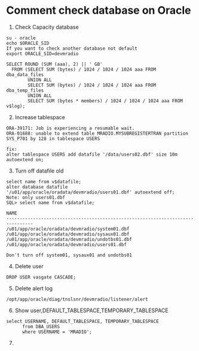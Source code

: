 #     Comment check database on Oracle 

1. Check Capacity database
```
su - oracle 
echo $ORACLE_SID
If you want to check another database not default
export ORACLE_SID=devmradio 

SELECT ROUND (SUM (aaa), 2) || ' GB'
  FROM (SELECT SUM (bytes) / 1024 / 1024 / 1024 aaa FROM dba_data_files
        UNION ALL
        SELECT SUM (bytes) / 1024 / 1024 / 1024 aaa FROM dba_temp_files
        UNION ALL
        SELECT SUM (bytes * members) / 1024 / 1024 / 1024 aaa FROM v$log);  
```
2. Increase tablespace
```
ORA-39171: Job is experiencing a resumable wait.
ORA-01688: unable to extend table MRADIO.MYSUBREGISTERTRAN partition SYS_P701 by 128 in tablespace USERS

fix:
alter tablespace USERS add datafile '/data/users02.dbf' size 10m autoextend on;
```
3. Turn off datafile old 
```
select name from v$datafile;
alter database datafile '/u01/app/oracle/oradata/devmradio/users01.dbf' autoextend off;
Note: only users01.dbf 
SQL> select name from v$datafile;

NAME
--------------------------------------------------------------------------------
/u01/app/oracle/oradata/devmradio/system01.dbf
/u01/app/oracle/oradata/devmradio/sysaux01.dbf
/u01/app/oracle/oradata/devmradio/undotbs01.dbf
/u01/app/oracle/oradata/devmradio/users01.dbf

Don't turn off system01, sysaux01 and undotbs01 
```
4. Delete user 
```
DROP USER vasgate CASCADE;
```
5. Delete alert log
```
/opt/app/oracle/diag/tnslsnr/devmradio/listener/alert
```
6. Show user,DEFAULT_TABLESPACE,TEMPORARY_TABLESPACE
```
select USERNAME, DEFAULT_TABLESPACE, TEMPORARY_TABLESPACE 
	  from DBA_USERS
	  where USERNAME = 'MRADIO';
```
7.